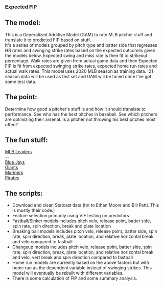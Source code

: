 ### Expected FIP <br/>

## The model: <br/>
This is a Generalized Additive Model (GAM) to rate MLB pitcher stuff and translate it to predicted FIP based on stuff. <br/>
It's a series of models grouped by pitch type and batter side that regresses HR rates and swinging strike rates based on the expected outcomes given the models below. Expected swing and miss rate is then fit to strikeout percentage. Walk rates are given from actual game data and then Expected FIP is fit from expected swinging strike rates, expected home run rates and actual walk rates. This model uses 2020 MLB season as training data. '21 season data will be used as test set and GAM will be tuned once I've got some test data.

## The point: <br/>
Determine how good a pitcher's stuff is and how it should translate to performance. See who has the best pitches in baseball. See which pitchers are optimizing their arsenal. Is a pitcher not throwing his best pitches most often?

## The fun stuff: <br/>
[MLB Leaders](https://github.com/joshorenstein/pitching-analysis/blob/main/results/leaderboard.pdf) <br/>
-- <br/>
[Blue Jays](http://github.com/joshorenstein/pitching-analysis/blob/main/results/blue-jays.pdf) <br/>
[Giants](http://github.com/joshorenstein/pitching-analysis/blob/main/results/giants.pdf) <br/>
[Mariners](http://github.com/joshorenstein/pitching-analysis/blob/main/results/mariners.pdf) <br/>
[Pirates](http://github.com/joshorenstein/pitching-analysis/blob/main/results/pirates.pdf) <br/>

## The scripts: <br/>
* Download and clean Statcast data (h/t to Ethan Moore and Bill Petti. This is mostly their code.) <br/>
* Feature selection primarily using VIF testing on predictors <br/>
* Fastball/Sinker models includes pitch velo, release point, batter side, spin rate, spin direction, break and plate location  <br/>
* Breaking ball models includes pitch velo, release point, batter side, spin rate, spin direction, break, plate location, and relative horizontal break and velo compared to fastball <br/>
* Changeup models includes pitch velo, release point, batter side, spin rate, spin direction, break, plate location, and relative horizontal break and velo, vert break and spin direction compared to fastball <br/>
*  Home run models are currently based on the above factors but with home run as the dependent variable instead of swinging strikes. This model will eventually be rebuilt with different variables.
* There is some calculation of FIP and some summary analysis.
